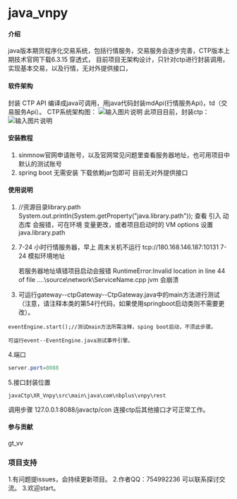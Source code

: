 # java_vnpy

#### 介绍
java版本期货程序化交易系统，包括行情服务，交易服务会逐步完善，CTP版本上期技术官网下载6.3.15 穿透式，
目前项目无架构设计，只针对ctp进行封装调用，实现基本交易，以及行情，无对外提供接口，

#### 软件架构
封装 CTP API 编译成java可调用，用java代码封装mdApi(行情服务Api)，td（交易服务Api）。
CTP系统架构图：
![输入图片说明](https://images.gitee.com/uploads/images/2019/1211/135138_f91d5d2a_4920822.png "屏幕截图.png")
此项目目前，封装ctp：
![输入图片说明](https://images.gitee.com/uploads/images/2019/1211/140710_1624e759_4920822.png "无标题.png")

#### 安装教程

1.  sinmnow官网申请账号，以及官网常见问题里查看服务器地址，也可用项目中默认的测试账号
2.  spring boot  无需安装 下载依赖jar包即可  目前无对外提供接口

#### 使用说明

1.   //资源目录library.path
        System.out.println(System.getProperty("java.library.path"));  查看
     引入 动态库 会报错，可在环境 变量更改，或者项目启动时的 VM options 设置java.library.path
2.  7-24 小时行情服务器，早上  周末关机不运行 tcp://180.168.146.187:10131       7-24 模拟环境地址      

    若服务器地址填错项目启动会报错 RuntimeError:Invalid location in line 44 of file ..\..\source\network\ServiceName.cpp
    jvm 会崩溃
3.  可运行gateway--ctpGateway--CtpGateway.java中的main方法进行测试（注意，请注释本类的第54行代码，如果使用springboot启动类则不需要更改）。

```
eventEngine.start();//测试main方法所需注释，sping boot启动，不须此步骤。
```

    可运行event--EventEngine.java测试事件引擎。

4.端口

```java
server.port=8088
```
5.接口封装位置

```
javaCtp\XR_Vnpy\src\main\java\com\nbplus\vnpy\rest
```
调用步骤  127.0.0.1:8088/javactp/con  连接ctp后其他接口才可正常工作。




#### 参与贡献
gt_vv

### 项目支持
1.有问题提issues，会持续更新项目。
2.作者QQ：754992236 可以联系探讨交流。
3.欢迎start。

